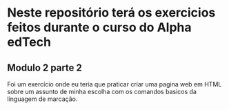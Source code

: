 # Neste repositório terá os exercicios feitos durante o curso do Alpha edTech

## Modulo 2 parte 2
Foi um exercício onde eu teria que praticar criar uma pagina web em HTML sobre um assunto de minha escolha com os comandos basicos da linguagem de marcação.